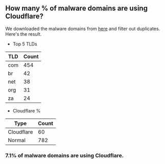 ## How many % of malware domains are using Cloudflare?


We downloaded the malware domains from [here](https://urlhaus.abuse.ch) and filter out duplicates.
Here's the result.


[//]: # (start replacement)


- Top 5 TLDs

| TLD | Count |
| --- | --- |
| com | 454 |
| br | 42 |
| net | 38 |
| org | 31 |
| za | 24 |


- Cloudflare %

| Type | Count |
| --- | --- |
| Cloudflare | 60 |
| Normal | 782 |


### 7.1% of malware domains are using Cloudflare.
